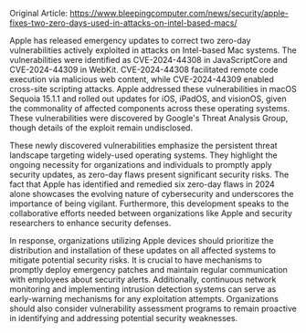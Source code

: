 Original Article: https://www.bleepingcomputer.com/news/security/apple-fixes-two-zero-days-used-in-attacks-on-intel-based-macs/

Apple has released emergency updates to correct two zero-day vulnerabilities actively exploited in attacks on Intel-based Mac systems. The vulnerabilities were identified as CVE-2024-44308 in JavaScriptCore and CVE-2024-44309 in WebKit. CVE-2024-44308 facilitated remote code execution via malicious web content, while CVE-2024-44309 enabled cross-site scripting attacks. Apple addressed these vulnerabilities in macOS Sequoia 15.1.1 and rolled out updates for iOS, iPadOS, and visionOS, given the commonality of affected components across these operating systems. These vulnerabilities were discovered by Google's Threat Analysis Group, though details of the exploit remain undisclosed.

These newly discovered vulnerabilities emphasize the persistent threat landscape targeting widely-used operating systems. They highlight the ongoing necessity for organizations and individuals to promptly apply security updates, as zero-day flaws present significant security risks. The fact that Apple has identified and remedied six zero-day flaws in 2024 alone showcases the evolving nature of cybersecurity and underscores the importance of being vigilant. Furthermore, this development speaks to the collaborative efforts needed between organizations like Apple and security researchers to enhance security defenses.

In response, organizations utilizing Apple devices should prioritize the distribution and installation of these updates on all affected systems to mitigate potential security risks. It is crucial to have mechanisms to promptly deploy emergency patches and maintain regular communication with employees about security alerts. Additionally, continuous network monitoring and implementing intrusion detection systems can serve as early-warning mechanisms for any exploitation attempts. Organizations should also consider vulnerability assessment programs to remain proactive in identifying and addressing potential security weaknesses.